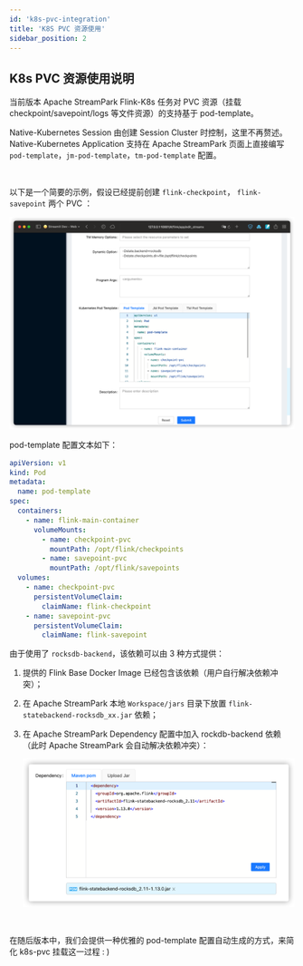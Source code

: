 ```yaml
---
id: 'k8s-pvc-integration'
title: 'K8S PVC 资源使用'
sidebar_position: 2
---
```


## K8s PVC 资源使用说明

当前版本 Apache StreamPark Flink-K8s 任务对 PVC 资源（挂载 checkpoint/savepoint/logs 等文件资源）的支持基于 pod-template。

Native-Kubernetes Session 由创建 Session Cluster 时控制，这里不再赘述。Native-Kubernetes Application 支持在 Apache StreamPark 页面上直接编写 `pod-template`，`jm-pod-template`，`tm-pod-template` 配置。

<br/>

以下是一个简要的示例，假设已经提前创建 `flink-checkpoint`， `flink-savepoint` 两个 PVC ：

![K8S PVC](/doc/image/k8s_pvc.png)

pod-template 配置文本如下：

```yaml
apiVersion: v1
kind: Pod
metadata:
  name: pod-template
spec:
  containers:
    - name: flink-main-container
      volumeMounts:
        - name: checkpoint-pvc
          mountPath: /opt/flink/checkpoints
        - name: savepoint-pvc
          mountPath: /opt/flink/savepoints
  volumes:
    - name: checkpoint-pvc
      persistentVolumeClaim:
        claimName: flink-checkpoint
    - name: savepoint-pvc
      persistentVolumeClaim:
        claimName: flink-savepoint
```

由于使用了 `rocksdb-backend`，该依赖可以由 3 种方式提供：

1. 提供的 Flink Base Docker Image 已经包含该依赖（用户自行解决依赖冲突）；

2. 在 Apache StreamPark 本地 `Workspace/jars` 目录下放置 `flink-statebackend-rocksdb_xx.jar` 依赖；

3. 在 Apache StreamPark Dependency 配置中加入 rockdb-backend 依赖（此时 Apache StreamPark 会自动解决依赖冲突）：

   ![rocksdb dependency](/doc/image/rocksdb_dependency.png)

<br/>

在随后版本中，我们会提供一种优雅的 pod-template 配置自动生成的方式，来简化 k8s-pvc 挂载这一过程 : )

